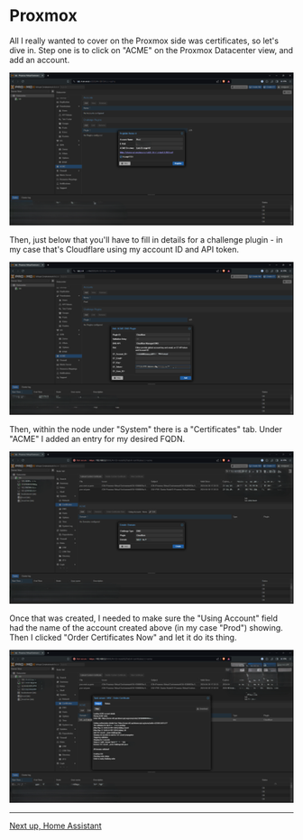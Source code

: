 # Proxmox


All I really wanted to cover on the Proxmox side was certificates, so let's dive in. Step one is to click on "ACME" on the Proxmox Datacenter view, and add an account.


![](images/proxmox/00_lets_encrypt_acme.png)


Then, just below that you'll have to fill in details for a challenge plugin - in my case that's Cloudflare using my account ID and API token.


![](images/proxmox/01_cloudflare_dns_challenge.png)


Then, within the node under "System" there is a "Certificates" tab. Under "ACME" I added an entry for my desired FQDN.


![](images/proxmox/02_certificates_acme_creation.png)


Once that was created, I needed to make sure the "Using Account" field had the name of the account created above (in my case "Prod") showing. Then I clicked "Order Certificates Now" and let it do its thing.


![](images/proxmox/03_order_certificate.png)


---
[Next up, Home Assistant](https://kmanc.github.io/unifi_network_setup/homeassistant.html)